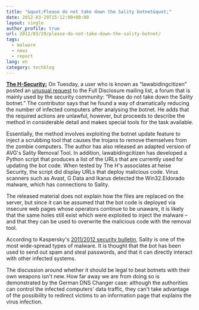 ```yaml
---
title: "&quot;Please do not take down the Sality botnet&quot;"
date: 2012-03-29T15:12:00+00:00
layout: single
author_profile: true
url: 2012/03/29/please-do-not-take-down-the-sality-botnet/
tags:
  - malware
  - news
  - report
lang: en
category: techblog
---
```

<a href="http://www.h-online.com/security" target="_blank"><strong>The H-Security:</strong></a> On Tuesday, a user who is known as &#8220;lawabidingcitizen&#8221; posted an [unusual request](http://seclists.org/fulldisclosure/2012/Mar/315) to the Full Disclosure mailing list, a forum that is mainly used by the security community: &#8220;Please do not take down the Sality botnet.&#8221; The contributor says that he found a way of dramatically reducing the number of infected computers after analysing the botnet. He adds that the required actions are unlawful, however, but proceeds to describe the method in considerable detail and makes special tools for the task available. 

Essentially, the method involves exploiting the botnet update feature to inject a scrubbing tool that causes the trojans to remove themselves from the zombie computers. The author has also released an adapted version of AVG's Sality Removal Tool. In addition, lawabidingcitizen has developed a Python script that produces a list of the URLs that are currently used for updating the bot code. When tested by The H's associates at heise Security, the script did display URLs that deploy malicious code. Virus scanners such as Avast, G Data and Ikarus detected the Win32.Eldorado malware, which has connections to Sality. 

The released material does not explain how the files are replaced on the server, but since it can be assumed that the bot code is deployed via insecure web pages whose operators continue to be unaware, it is likely that the same holes still exist which were exploited to inject the malware – and that they can be used to overwrite the malicious code with the removal tool. 

According to Kaspersky's [2011/2012 security bulletin](http://newsroom.kaspersky.eu/fileadmin/user_upload/de/Downloads/PDFs/Kaspersky_Security_Bulletin_2012_final.pdf), Sality is one of the most wide-spread types of malware. It is thought that the bot has been used to send out spam and steal passwords, and that it can directly interact with other infected systems. 

The discussion around whether it should be legal to beat botnets with their own weapons isn't new. How far away we are from doing so is demonstrated by the German DNS Changer case: although the authorities can control the infected computers' data traffic, they can't take advantage of the possibility to redirect victims to an information page that explains the virus infection.